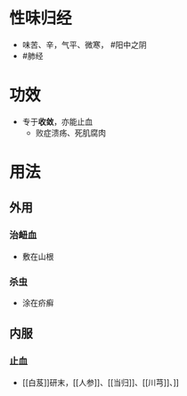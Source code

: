 # 性味归经
- 味苦、辛，气平、微寒， #阳中之阴 
- #肺经 
# 功效
- 专于**收敛**，亦能止血
    - 败症溃疡、死肌腐肉
# 用法
## 外用
### 治衄血
- 敷在山根
### 杀虫
- 涂在疥癣
## 内服
### 止血
- [[白芨]]研末，[[人参]]、[[当归]]、[[川芎]]、]]